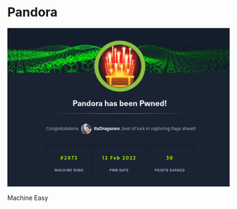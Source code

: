 # Pandora [](https://www.hackthebox.com/achievement/machine/635998/423)
![Image](docs/HTB/pandora/pandora.png)

<Badge>Machine</Badge> <Badge type="success">Easy</Badge>
